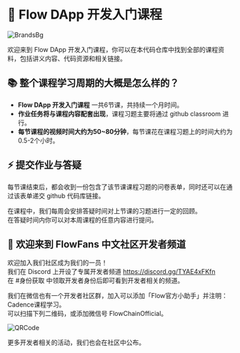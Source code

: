 # 👋 Flow DApp 开发入门课程

![BrandsBg](/assets/brands-background.jpg "Flow blockchain")

欢迎来到 Flow DApp 开发入门课程，你可以在本代码仓库中找到全部的课程资料，包括讲义内容、代码资源和相关链接。

## 📚 整个课程学习周期的大概是怎么样的？

- **Flow DApp 开发入门课程** 一共6节课，共持续一个月时间。
- **作业任务将与课程内容配套出现**，课程习题主要将通过 github classroom 进行。
- **每节课程的视频时间大约为50~80分钟**，每节课花在课程习题上的时间大约为0.5-2个小时。

## ⚡️ 提交作业与答疑

每节课结束后，都会收到一份包含了该节课课程习题的问卷表单，同时还可以在通过该表单递交 github 代码库链接。

在课程中，我们每周会安排答疑时间对上节课的习题进行一定的回顾。  
在答疑时间内你可以对本周课程的任意内容进行提问。

## 🙌 欢迎来到 FlowFans 中文社区开发者频道

欢迎加入我们社区成为我们的一员！  
我们在 Discord 上开设了专属开发者频道 <https://discord.gg/TYAE4xFKfn>  
在 #身份获取 中领取开发者身份后即可看到开发者相关的频道。

我们在微信也有一个开发者社区群，加入可以添加「Flow官方小助手」并注明：Cadence课程学习。  
可以扫描下列二维码，或添加微信号 FlowChainOfficial。

![QRCode](/assets/WeChat-FlowChainOfficial.png#pic_right "WeChat QR Code")

更多开发者相关的活动，我们也会在社区中公布。
